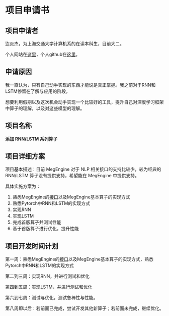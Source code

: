 # 项目申请书

## 项目申请者

迮炎杰，为上海交通大学计算机系的在读本科生，目前大二。

个人网站在[这里](http://yanjieze.xyz)，个人github在[这里]()。



## 申请原因

我一直认为，只有自己动手实现的东西才能说是真正掌握。我之前对于RNN和LSTM停留在了解与应用的阶段，

想要利用假期以及这次机会动手实现一个比较好的工具，提升自己对深度学习框架中算子的理解，以及对这些模型的理解。



## 项目名称

**添加 RNN/LSTM 系列算子**



## 项目详细方案

项目基本描述：目前 MegEngine 对于 NLP 相关接口的支持比较少，较为经典的 RNN/LSTM 算子没有提供支持，希望能在 MegEngine 中提供支持。

具体实施方案为：

1. 熟悉MegEngine的[接口](https://megengine.org.cn/doc/stable/zh/reference/index.html)以及MegEngine基本算子的实现方式
2. 熟悉Pytorch中RNN和LSTM的实现方式
3. 实现RNN
4. 实现LSTM
5. 完成首版算子并测试性能
6. 基于首版算子进行优化，提升性能

## 项目开发时间计划

第一周：熟悉MegEngine的[接口](https://megengine.org.cn/doc/stable/zh/reference/index.html)以及MegEngine基本算子的实现方式，熟悉Pytorch中RNN和LSTM的实现方式

第二到三周：实现RNN，并进行测试和优化

第四到五周：实现LSTM，并进行测试和优化

第六到七周：测试与优化，测试鲁棒性与性能。

第八周即以后：若前面已完成，尝试开发其他新算子；若前面未完成，继续优化。


